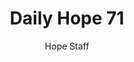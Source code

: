---
image: /assets/img/daily-hope-default-artwork.png
title: Daily Hope 71
number: 71
categories:
  - Daily Hope
author: Hope Staff
notes: Daily Hope 71
embed: >-
  <iframe style="border-radius:12px" src="https://open.spotify.com/embed/episode/7c93E1VutgJgTPIZA1ZeYB?utm_source=generator" width="100%" height="352" frameBorder="0" allowfullscreen="" allow="autoplay; clipboard-write; encrypted-media; fullscreen; picture-in-picture" loading="lazy"></iframe>
---